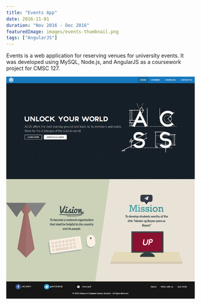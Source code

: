 ```yaml
---
title: "Events App"
date: 2016-11-01
duration: "Nov 2016 - Dec 2016"
featuredImage: images/events-thumbnail.png
tags: ["AngularJS"]
---
```


Events is a web application for reserving venues for university events. It was developed using MySQL, Node.js, and AngularJS as a coursework project for CMSC 127.


![Landing Page](images/project-face-landing-page.png)